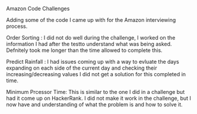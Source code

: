 Amazon Code Challenges

Adding some of the code I came up with for the Amazon interviewing process. 

Order Sorting : I did not do well during the challenge, I worked on the information I had after the testto understand what was being asked. 
  Defnitely took me longer than the time allowed to complete this. 

Predict Rainfall : I had issues coming up with a way to evluate the days expanding on each side of the current day and checking their increasing/decreasing values
  I did not get a solution for this completed in time.

Minimum Prcessor Time: This is similar to the one I did in a challenge but had it come up on HackerRank. I did not make it work in the challenge, but I now have
  and understanding of what the problem is and how to solve it. 

